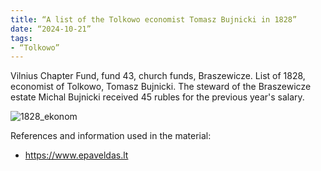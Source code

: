 ```yaml
---
title: “A list of the Tolkowo economist Tomasz Bujnicki in 1828”
date: “2024-10-21”
tags:
- “Tolkowo”
---
```


Vilnius Chapter Fund, fund 43, church funds, Braszewicze.
List of 1828, economist of Tolkowo, Tomasz Bujnicki.
The steward of the Braszewicze estate Michal Bujnicki received 45 rubles for the previous year's salary.

![1828_ekonom](https://github.com/user-attachments/assets/79ca5f29-315f-447c-a363-65515a07f28e)

References and information used in the material:
- https://www.epaveldas.lt

